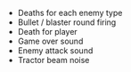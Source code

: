 - Deaths for each enemy type
- Bullet / blaster round firing
- Death for player
- Game over sound
- Enemy attack sound
- Tractor beam noise